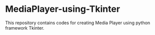 # MediaPlayer-using-Tkinter
This repository contains codes for creating Media Player using python framework Tkinter.
